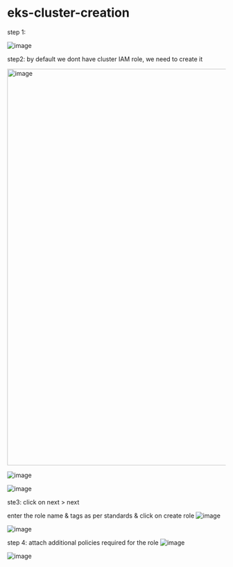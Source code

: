 # eks-cluster-creation

step 1:

![image](https://github.com/user-attachments/assets/98002a66-b47b-4cdb-b5ca-37cdf5c73c37)


step2:
by default we dont have cluster IAM role, we need to create it 

<img width="912" alt="image" src="https://github.com/user-attachments/assets/683895a6-2497-4fb4-9d33-9f65d2233a62">

![image](https://github.com/user-attachments/assets/1017f272-a8fc-49b6-831f-2959cbb07210)

![image](https://github.com/user-attachments/assets/17a3d1ac-1b89-4b68-b57f-a5303aa844a9)

ste3: click on next > next

enter the role name & tags as per standards & click on create role
![image](https://github.com/user-attachments/assets/d706d771-920c-4c6d-80fa-cc2914fcc545)

![image](https://github.com/user-attachments/assets/d295d09c-148c-4b8d-afe7-a6847ec675d3)

step 4: attach additional policies required for the role
![image](https://github.com/user-attachments/assets/594a3725-a722-49e1-adbb-adb26ae4b839)

![image](https://github.com/user-attachments/assets/b71abbee-f46d-40f4-8316-e4205263a092)


